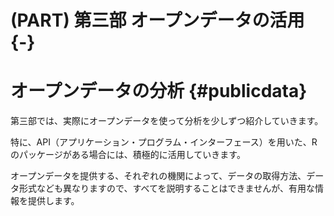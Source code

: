 # (PART) 第三部 オープンデータの活用 {-}

# オープンデータの分析 {#publicdata}

第三部では、実際にオープンデータを使って分析を少しずつ紹介していきます。

特に、API（アプリケーション・プログラム・インターフェース）を用いた、R のパッケージがある場合には、積極的に活用していきます。

オープンデータを提供する、それぞれの機関によって、データの取得方法、データ形式なども異なりますので、すべてを説明することはできませんが、有用な情報を提供します。
